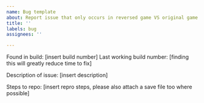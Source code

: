 ```yaml
---
name: Bug template
about: Report issue that only occurs in reversed game VS original game
title: ''
labels: bug
assignees: ''

---
```


Found in build: [insert build number]
Last working build number: [finding this will greatly reduce time to fix]

Description of issue:
[insert description]

Steps to repo:
[insert repro steps, please also attach a save file too where possible]
